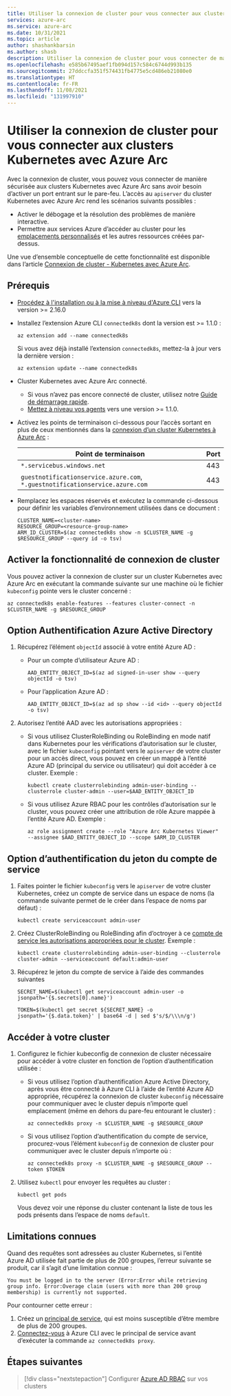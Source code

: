 ```yaml
---
title: Utiliser la connexion de cluster pour vous connecter aux clusters Kubernetes avec Azure Arc
services: azure-arc
ms.service: azure-arc
ms.date: 10/31/2021
ms.topic: article
author: shashankbarsin
ms.author: shasb
description: Utiliser la connexion de cluster pour vous connecter de manière sécurisée aux clusters Kubernetes avec Azure Arc
ms.openlocfilehash: e585b67495aef1fb094d157c584c6744d993b135
ms.sourcegitcommit: 27ddccfa351f574431fb4775e5cd486eb21080e0
ms.translationtype: HT
ms.contentlocale: fr-FR
ms.lasthandoff: 11/08/2021
ms.locfileid: "131997910"
---
```

# <a name="use-cluster-connect-to-connect-to-azure-arc-enabled-kubernetes-clusters"></a>Utiliser la connexion de cluster pour vous connecter aux clusters Kubernetes avec Azure Arc

Avec la connexion de cluster, vous pouvez vous connecter de manière sécurisée aux clusters Kubernetes avec Azure Arc sans avoir besoin d’activer un port entrant sur le pare-feu. L’accès au `apiserver` du cluster Kubernetes avec Azure Arc rend les scénarios suivants possibles :
* Activer le débogage et la résolution des problèmes de manière interactive.
* Permettre aux services Azure d’accéder au cluster pour les [emplacements personnalisés](custom-locations.md) et les autres ressources créées par-dessus.

Une vue d’ensemble conceptuelle de cette fonctionnalité est disponible dans l’article [Connexion de cluster - Kubernetes avec Azure Arc](conceptual-cluster-connect.md).

## <a name="prerequisites"></a>Prérequis   

- [Procédez à l'installation ou à la mise à niveau d'Azure CLI](/cli/azure/install-azure-cli) vers la version >= 2.16.0

- Installez l’extension Azure CLI `connectedk8s` dont la version est >= 1.1.0 :

    ```console
    az extension add --name connectedk8s
    ```
  
    Si vous avez déjà installé l’extension `connectedk8s`, mettez-la à jour vers la dernière version :
    
    ```console
    az extension update --name connectedk8s
    ```

- Cluster Kubernetes avec Azure Arc connecté.
    - Si vous n’avez pas encore connecté de cluster, utilisez notre [Guide de démarrage rapide](quickstart-connect-cluster.md).
    - [Mettez à niveau vos agents](agent-upgrade.md#manually-upgrade-agents) vers une version >= 1.1.0.

- Activez les points de terminaison ci-dessous pour l’accès sortant en plus de ceux mentionnés dans la [connexion d’un cluster Kubernetes à Azure Arc](quickstart-connect-cluster.md#meet-network-requirements) :

    | Point de terminaison | Port |
    |----------------|-------|
    |`*.servicebus.windows.net` | 443 |
    |`guestnotificationservice.azure.com`, `*.guestnotificationservice.azure.com` | 443 |

- Remplacez les espaces réservés et exécutez la commande ci-dessous pour définir les variables d’environnement utilisées dans ce document :

    ```console
    CLUSTER_NAME=<cluster-name>
    RESOURCE_GROUP=<resource-group-name>
    ARM_ID_CLUSTER=$(az connectedk8s show -n $CLUSTER_NAME -g $RESOURCE_GROUP --query id -o tsv)
    ```


## <a name="enable-cluster-connect-feature"></a>Activer la fonctionnalité de connexion de cluster

Vous pouvez activer la connexion de cluster sur un cluster Kubernetes avec Azure Arc en exécutant la commande suivante sur une machine où le fichier `kubeconfig` pointe vers le cluster concerné :

```console
az connectedk8s enable-features --features cluster-connect -n $CLUSTER_NAME -g $RESOURCE_GROUP
```

## <a name="azure-active-directory-authentication-option"></a>Option Authentification Azure Active Directory

1. Récupérez l’élément `objectId` associé à votre entité Azure AD :

    - Pour un compte d’utilisateur Azure AD :

        ```console
        AAD_ENTITY_OBJECT_ID=$(az ad signed-in-user show --query objectId -o tsv)
        ```

    - Pour l’application Azure AD :

        ```console
        AAD_ENTITY_OBJECT_ID=$(az ad sp show --id <id> --query objectId -o tsv)
        ```

1. Autorisez l’entité AAD avec les autorisations appropriées :

    - Si vous utilisez ClusterRoleBinding ou RoleBinding en mode natif dans Kubernetes pour les vérifications d’autorisation sur le cluster, avec le fichier `kubeconfig` pointant vers le `apiserver` de votre cluster pour un accès direct, vous pouvez en créer un mappé à l’entité Azure AD (principal du service ou utilisateur) qui doit accéder à ce cluster. Exemple :
    
        ```console
        kubectl create clusterrolebinding admin-user-binding --clusterrole cluster-admin --user=$AAD_ENTITY_OBJECT_ID
        ```

    - Si vous utilisez Azure RBAC pour les contrôles d’autorisation sur le cluster, vous pouvez créer une attribution de rôle Azure mappée à l’entité Azure AD. Exemple :

        ```console
        az role assignment create --role "Azure Arc Kubernetes Viewer" --assignee $AAD_ENTITY_OBJECT_ID --scope $ARM_ID_CLUSTER
        ```

## <a name="service-account-token-authentication-option"></a>Option d’authentification du jeton du compte de service

1. Faites pointer le fichier `kubeconfig` vers le `apiserver` de votre cluster Kubernetes, créez un compte de service dans un espace de noms (la commande suivante permet de le créer dans l’espace de noms par défaut) :

    ```console
    kubectl create serviceaccount admin-user
    ```

1. Créez ClusterRoleBinding ou RoleBinding afin d’octroyer à ce [compte de service les autorisations appropriées pour le cluster](https://kubernetes.io/docs/reference/access-authn-authz/rbac/#kubectl-create-rolebinding). Exemple :

    ```console
    kubectl create clusterrolebinding admin-user-binding --clusterrole cluster-admin --serviceaccount default:admin-user
    ```

1. Récupérez le jeton du compte de service à l’aide des commandes suivantes

    ```console
    SECRET_NAME=$(kubectl get serviceaccount admin-user -o jsonpath='{$.secrets[0].name}')
    ```

    ```console
    TOKEN=$(kubectl get secret ${SECRET_NAME} -o jsonpath='{$.data.token}' | base64 -d | sed $'s/$/\\\n/g')
    ```

## <a name="access-your-cluster"></a>Accéder à votre cluster

1. Configurez le fichier kubeconfig de connexion de cluster nécessaire pour accéder à votre cluster en fonction de l’option d’authentification utilisée :

    - Si vous utilisez l’option d’authentification Azure Active Directory, après vous être connecté à Azure CLI à l’aide de l’entité Azure AD appropriée, récupérez la connexion de cluster `kubeconfig` nécessaire pour communiquer avec le cluster depuis n’importe quel emplacement (même en dehors du pare-feu entourant le cluster) :

        ```console
        az connectedk8s proxy -n $CLUSTER_NAME -g $RESOURCE_GROUP
        ```

    - Si vous utilisez l’option d’authentification du compte de service, procurez-vous l’élément `kubeconfig` de connexion de cluster pour communiquer avec le cluster depuis n’importe où :

        ```console
        az connectedk8s proxy -n $CLUSTER_NAME -g $RESOURCE_GROUP --token $TOKEN
        ```

1. Utilisez `kubectl` pour envoyer les requêtes au cluster :

    ```console
    kubectl get pods
    ```
    
    Vous devez voir une réponse du cluster contenant la liste de tous les pods présents dans l’espace de noms `default`.

## <a name="known-limitations"></a>Limitations connues

Quand des requêtes sont adressées au cluster Kubernetes, si l’entité Azure AD utilisée fait partie de plus de 200 groupes, l’erreur suivante se produit, car il s’agit d’une limitation connue :

```console
You must be logged in to the server (Error:Error while retrieving group info. Error:Overage claim (users with more than 200 group membership) is currently not supported. 
```

Pour contourner cette erreur :
1. Créez un [principal de service](/cli/azure/create-an-azure-service-principal-azure-cli), qui est moins susceptible d’être membre de plus de 200 groupes.
1. [Connectez-vous](/cli/azure/create-an-azure-service-principal-azure-cli#sign-in-using-a-service-principal) à Azure CLI avec le principal de service avant d’exécuter la commande `az connectedk8s proxy`.

## <a name="next-steps"></a>Étapes suivantes

> [!div class="nextstepaction"]
> Configurer [Azure AD RBAC](azure-rbac.md) sur vos clusters
